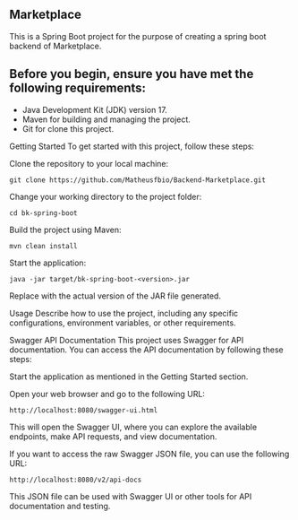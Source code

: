## Marketplace

This is a Spring Boot project for the purpose of creating a spring boot backend of Marketplace.

## Before you begin, ensure you have met the following requirements:

- Java Development Kit (JDK) version 17.
- Maven for building and managing the project.
- Git for clone this project.

Getting Started
To get started with this project, follow these steps:

Clone the repository to your local machine:

```
git clone https://github.com/Matheusfbio/Backend-Marketplace.git
```

Change your working directory to the project folder:

```
cd bk-spring-boot
```

Build the project using Maven:

```
mvn clean install
```

Start the application:

```
java -jar target/bk-spring-boot-<version>.jar
```

Replace <version> with the actual version of the JAR file generated.

Usage
Describe how to use the project, including any specific configurations, environment variables, or other requirements.

Swagger API Documentation
This project uses Swagger for API documentation. You can access the API documentation by following these steps:

Start the application as mentioned in the Getting Started section.

Open your web browser and go to the following URL:

```
http://localhost:8080/swagger-ui.html
```

This will open the Swagger UI, where you can explore the available endpoints, make API requests, and view documentation.

If you want to access the raw Swagger JSON file, you can use the following URL:

```
http://localhost:8080/v2/api-docs
```

This JSON file can be used with Swagger UI or other tools for API documentation and testing.
